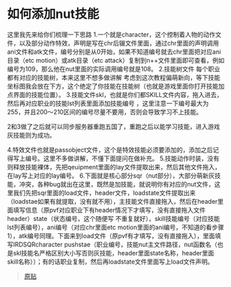 # 如何添加nut技能

这里我先来给你们梳理一下思路
1.一个就是character，这个控制着人物的动作文件，以及部分动作特效，声明是写在chr后辍文件里面，通过chr里面的声明调用ani文件和atk文件，编号分别是从0开始，如果不知道编号就去chr里面把对应ani目录（etc motion）或atk目录（etc attack）复制到n++文件里面即可查看，例如编号为109，那么他在nut里面的实际调用编号就是108。
2.技能树文件 每个职业都有对应的技能树，本来这里不想多做讲解 考虑到这次教程偏萌新向，等下技能坐标图我会放在下方，这个绝定了你技能在技能树（也就是游戏里面你打开技能加点界面的技能位置）。
3.技能文件skl，也就是你们都SKILL文件内容，拖入进去，然后再对应职业的技能lst列表里面添加技能编号 ，这里注意一下编号最大为255，并且200～210区间的编号尽量不要用，否则会导致学习不上技能。

2和3做了之后就可以同步服务器重跑五国了，重跑之后以能学习技能，进入游戏灰技能则为成功。

4.特效文件也就是passobject文件，这个是特效技能必须要添加的，添加之后记得写上编号。这里不多做讲解，不懂下面提问在做补充。
5.技能动作时装，没有则释放技能裸体，先把qeuipment里面的lay文件提取出来，然后其他文件拖入，在lay写上对应的lay编号。
6.下面就是核心部分sqr（nut部分），大部分萌新灰技能，冲突，各种bug就出在这里，既然是加技能，就说明你有对应的nut文件，这里我们先把sqr里面的load文件，header文件，loadstate文件提取出来（loadstae如果有就提取，没有就不用），主技能文件直接拖入，然后在header里面填写信息（原pvf对应职业下有header情况下才填写，没有直接拖入文件header）state（状态编号，这个随便写 不重复就好），skill技能编号（对应技能lst列表编号），ani编号（对应chr里面etc motion里面的ani编号，不知道的看步骤1），atk编号同理。下面来到load文件（原pvf有才填写，没有直接拖入），里面填写IRDSQRcharacter pushstae（职业编号，技能nut主文件路径，nut函数名（也是skl技能名严格区别大小写否则灰技能，header里面state名称，header里面skill名称））；有的话职业复制，然后再loadstate文件里面写上load文件声明。

> [原贴](https://tieba.baidu.com/p/7314435975)
